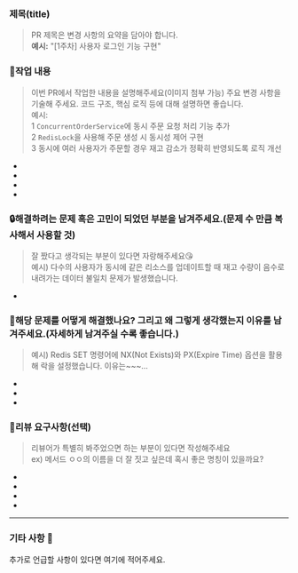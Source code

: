 ### 제목(title)

> PR 제목은 변경 사항의 요약을 담아야 합니다.  
**예시:** "[1주차] 사용자 로그인 기능 구현"

### 📝작업 내용

> 이번 PR에서 작업한 내용을 설명해주세요(이미지 첨부 가능)
> 주요 변경 사항을 기술해 주세요. 코드 구조, 핵심 로직 등에 대해 설명하면 좋습니다.  
> 예시:  
> 1 `ConcurrentOrderService`에 동시 주문 요청 처리 기능 추가  
> 2 `RedisLock`을 사용해 주문 생성 시 동시성 제어 구현  
> 3 동시에 여러 사용자가 주문할 경우 재고 감소가 정확히 반영되도록 로직 개선

-
-
-
-

### 🔒해결하려는 문제 혹은 고민이 되었던 부분을 남겨주세요.(문제 수 만큼 복사해서 사용할 것)

> 잘 짰다고 생각되는 부분이 있다면 자랑해주세요😘  
> 예시) 다수의 사용자가 동시에 같은 리소스를 업데이트할 때 재고 수량이 음수로 내려가는 데이터 불일치 문제가 발생했습니다.

-

### 🔑해당 문제를 어떻게 해결했나요? 그리고 왜 그렇게 생각했는지 이유를 남겨주세요.(자세하게 남겨주실 수록 좋습니다.)

> 예시) Redis SET 명령어에 NX(Not Exists)와 PX(Expire Time) 옵션을 활용해 락을 설정했습니다. 이유는~~~...

-
-
-

### 💬리뷰 요구사항(선택)

> 리뷰어가 특별히 봐주었으면 하는 부분이 있다면 작성해주세요  
> ex) 메서드 ㅇㅇ의 이름을 더 잘 짓고 싶은데 혹시 좋은 명칭이 있을까요?

-
-
-
-

---

### 기타 사항 📌

추가로 언급할 사항이 있다면 여기에 적어주세요.  
